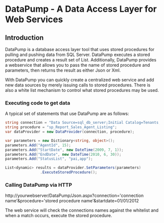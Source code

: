 DataPump - A Data Access Layer for Web Services
===============================================

Introduction
------------
DataPump is a database access layer tool that uses stored procedures for pulling and pushing data from SQL Server.  DataPump executes a stored procedure and creates a result set of List<dynamic>.  Additionally, DataPump provides a webservice that allows you to pass the name of stored procedure and parameters, then returns the result as either Json or Xml.  

With DataPump you can quickly create a centralized web service and add new data sources by merely issuing calls to stored procedures.  There is also a white list mechanism to control what stored procedures may be used.


### Executing code to get data
A typical set of statements that use DataPump are as follows:

```csharp
string connection = "Data Source=sql_db_server;Initial Catalog=Tenants;User ID=dbuser;Password=dbuserpwd";
string procedure = "sp_Report_Sales_Agent_Listing";
var dataProvider = new DataProvider(connection, procedure);

var parameters = new Dictionary<string, object>();
parameters.Add("AgentId", 15);
parameters.Add("StartDate", new DateTime(2009, 7, 1));
parameters.Add("EndDate", new DateTime(2010, 6, 30));
parameters.Add("StatusList", "pai,app");

List<dynamic> results = dataProvider.SetParameters(parameters)
				.ExecuteStoredProcedure();
```
				
				
### Calling DataPump via HTTP
http://yourwebserver/DataPump/Json.aspx?connection='connection name'&procedure='stored procedure name'&startdate=01/01/2012	

The web service will check the connections names against the whitelist and when a match occurs, execute
the stored procedure.			
				